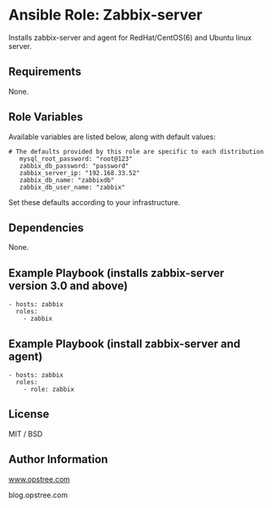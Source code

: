 # Ansible Role: Zabbix-server

Installs zabbix-server and agent for RedHat/CentOS(6) and Ubuntu linux server.

## Requirements

None.

## Role Variables

Available variables are listed below, along with default values:

    # The defaults provided by this role are specific to each distribution
       mysql_root_password: "root@123"
       zabbix_db_password: "password"
       zabbix_server_ip: "192.168.33.52"
       zabbix_db_name: "zabbixdb"
       zabbix_db_user_name: "zabbix"

Set these defaults according to your infrastructure.


## Dependencies

None.

## Example Playbook (installs zabbix-server version 3.0 and above)

    - hosts: zabbix
      roles:
        - zabbix

## Example Playbook (install zabbix-server and agent)


    - hosts: zabbix
      roles:
        - role: zabbix

## License

MIT / BSD

## Author Information

www.opstree.com

blog.opstree.com
